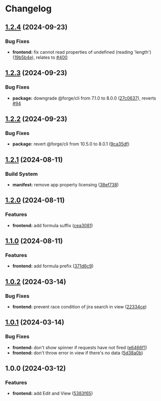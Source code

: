 # Changelog

## [1.2.4](https://github.com/remarkablemark/jira-dashboard-gadget-issue-formula/compare/v1.2.3...v1.2.4) (2024-09-23)

### Bug Fixes

- **frontend:** fix cannot read properties of undefined (reading 'length') ([19b5b4e](https://github.com/remarkablemark/jira-dashboard-gadget-issue-formula/commit/19b5b4e1f1b7f224ba0257be5cf3f0348d88b62d)), relates to [#400](https://github.com/remarkablemark/jira-dashboard-gadget-issue-formula/issues/400)

## [1.2.3](https://github.com/remarkablemark/jira-dashboard-gadget-issue-formula/compare/v1.2.2...v1.2.3) (2024-09-23)

### Bug Fixes

- **package:** downgrade @forge/cli from 7.1.0 to 8.0.0 ([27c0637](https://github.com/remarkablemark/jira-dashboard-gadget-issue-formula/commit/27c06379536eae4792ee7696a97cc969ab882696)), reverts [#94](https://github.com/remarkablemark/jira-dashboard-gadget-issue-formula/issues/94)

## [1.2.2](https://github.com/remarkablemark/jira-dashboard-gadget-issue-formula/compare/v1.2.1...v1.2.2) (2024-09-23)

### Bug Fixes

- **package:** revert @forge/cli from 10.5.0 to 8.0.1 ([9ca35df](https://github.com/remarkablemark/jira-dashboard-gadget-issue-formula/commit/9ca35df17a82052adfebff4f0360259ea3f50380))

## [1.2.1](https://github.com/remarkablemark/jira-dashboard-gadget-issue-formula/compare/v1.2.0...v1.2.1) (2024-08-11)

### Build System

- **manifest:** remove app property licensing ([38ef738](https://github.com/remarkablemark/jira-dashboard-gadget-issue-formula/commit/38ef7381510fdf73e5ce338a7dc649d6abafe7da))

## [1.2.0](https://github.com/remarkablemark/jira-dashboard-gadget-issue-formula/compare/v1.1.0...v1.2.0) (2024-08-11)

### Features

- **frontend:** add formula suffix ([cea3081](https://github.com/remarkablemark/jira-dashboard-gadget-issue-formula/commit/cea30813c164e9a75f4f059a9d8ef03bb6d71a83))

## [1.1.0](https://github.com/remarkablemark/jira-dashboard-gadget-issue-formula/compare/v1.0.2...v1.1.0) (2024-08-11)

### Features

- **frontend:** add formula prefix ([371d6c9](https://github.com/remarkablemark/jira-dashboard-gadget-issue-formula/commit/371d6c91b158215444227dde0b76870636ac3400))

## [1.0.2](https://github.com/remarkablemark/jira-dashboard-gadget-issue-formula/compare/v1.0.1...v1.0.2) (2024-03-14)

### Bug Fixes

- **frontend:** prevent race condition of jira search in view ([22334ce](https://github.com/remarkablemark/jira-dashboard-gadget-issue-formula/commit/22334ce21669121935f14a6a1f6563603d68b138))

## [1.0.1](https://github.com/remarkablemark/jira-dashboard-gadget-issue-formula/compare/v1.0.0...v1.0.1) (2024-03-14)

### Bug Fixes

- **frontend:** don't show spinner if requests have not fired ([e6466f1](https://github.com/remarkablemark/jira-dashboard-gadget-issue-formula/commit/e6466f19ed3222de39903205b7009f8eed5ca156))
- **frontend:** don't throw error in view if there's no data ([5d38a0b](https://github.com/remarkablemark/jira-dashboard-gadget-issue-formula/commit/5d38a0bd8aa51a6326118abc3b3caf6262eea08b))

## 1.0.0 (2024-03-12)

### Features

- **frontend:** add Edit and View ([5383f65](https://github.com/remarkablemark/jira-dashboard-gadget-issue-formula/commit/5383f65e5279b1662efe34e990b869c28abda51c))
